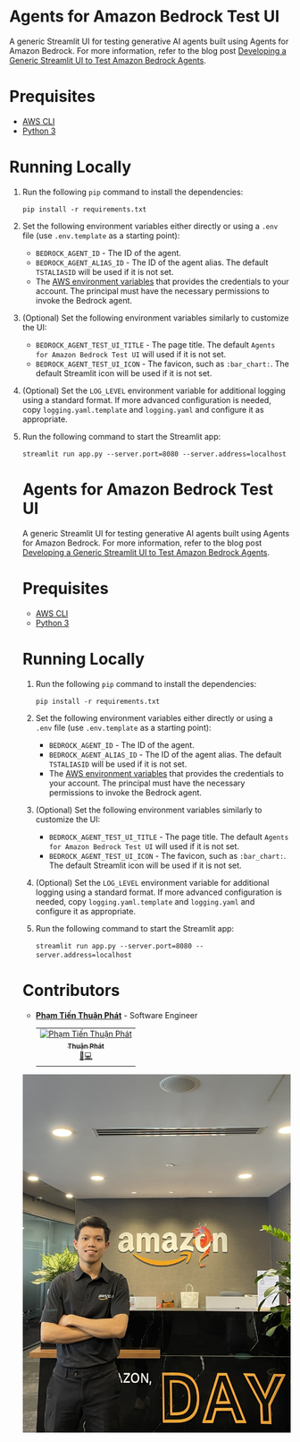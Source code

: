 # Agents for Amazon Bedrock Test UI

A generic Streamlit UI for testing generative AI agents built using Agents for Amazon Bedrock. For more information, refer to the blog post [Developing a Generic Streamlit UI to Test Amazon Bedrock Agents](https://blog.avangards.io/developing-a-generic-streamlit-ui-to-test-amazon-bedrock-agents).

# Prequisites

-   [AWS CLI](https://docs.aws.amazon.com/cli/latest/userguide/getting-started-install.html)
-   [Python 3](https://www.python.org/downloads/)

# Running Locally

1. Run the following `pip` command to install the dependencies:

    ```
    pip install -r requirements.txt
    ```

2. Set the following environment variables either directly or using a `.env` file (use `.env.template` as a starting point):
    - `BEDROCK_AGENT_ID` - The ID of the agent.
    - `BEDROCK_AGENT_ALIAS_ID` - The ID of the agent alias. The default `TSTALIASID` will be used if it is not set.
    - The [AWS environment variables](https://docs.aws.amazon.com/cli/latest/userguide/cli-configure-envvars.html) that provides the credentials to your account. The principal must have the necessary permissions to invoke the Bedrock agent.
3. (Optional) Set the following environment variables similarly to customize the UI:
    - `BEDROCK_AGENT_TEST_UI_TITLE` - The page title. The default `Agents for Amazon Bedrock Test UI` will used if it is not set.
    - `BEDROCK_AGENT_TEST_UI_ICON` - The favicon, such as `:bar_chart:`. The default Streamlit icon will be used if it is not set.
4. (Optional) Set the `LOG_LEVEL` environment variable for additional logging using a standard format. If more advanced configuration is needed, copy `logging.yaml.template` and `logging.yaml` and configure it as appropriate.
5. Run the following command to start the Streamlit app:

    ```
    streamlit run app.py --server.port=8080 --server.address=localhost
    ```

    # Agents for Amazon Bedrock Test UI

    A generic Streamlit UI for testing generative AI agents built using Agents for Amazon Bedrock. For more information, refer to the blog post [Developing a Generic Streamlit UI to Test Amazon Bedrock Agents](https://blog.avangards.io/developing-a-generic-streamlit-ui-to-test-amazon-bedrock-agents).

    # Prequisites

    - [AWS CLI](https://docs.aws.amazon.com/cli/latest/userguide/getting-started-install.html)
    - [Python 3](https://www.python.org/downloads/)

    # Running Locally

    1. Run the following `pip` command to install the dependencies:

        ```
        pip install -r requirements.txt
        ```

    2. Set the following environment variables either directly or using a `.env` file (use `.env.template` as a starting point):
        - `BEDROCK_AGENT_ID` - The ID of the agent.
        - `BEDROCK_AGENT_ALIAS_ID` - The ID of the agent alias. The default `TSTALIASID` will be used if it is not set.
        - The [AWS environment variables](https://docs.aws.amazon.com/cli/latest/userguide/cli-configure-envvars.html) that provides the credentials to your account. The principal must have the necessary permissions to invoke the Bedrock agent.
    3. (Optional) Set the following environment variables similarly to customize the UI:
        - `BEDROCK_AGENT_TEST_UI_TITLE` - The page title. The default `Agents for Amazon Bedrock Test UI` will used if it is not set.
        - `BEDROCK_AGENT_TEST_UI_ICON` - The favicon, such as `:bar_chart:`. The default Streamlit icon will be used if it is not set.
    4. (Optional) Set the `LOG_LEVEL` environment variable for additional logging using a standard format. If more advanced configuration is needed, copy `logging.yaml.template` and `logging.yaml` and configure it as appropriate.
    5. Run the following command to start the Streamlit app:

        ```
        streamlit run app.py --server.port=8080 --server.address=localhost
        ```

    # Contributors

    - **[Phạm Tiến Thuận Phát](https://github.com/delee03)** - Software Engineer
         <table align="center">
             <tbody>
             	<tr>
               	<td align="center"><a href="https://github.com/delee03">
                     <img src="https://avatars.githubusercontent.com/delee03" width="100px;" alt="Phạm Tiến Thuận Phát"/><br/><sub><b>Thuận Phát</b></sub></a><br/><a href="https://github.com/delee03" title="Document">📝</a><a href="https://github.com/delee03" title="Code">💻</a>
                  </td>
               </tr>
            </tbody>
         </table>

    ![Avatar](./avatar.jpg)
